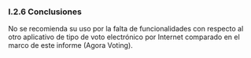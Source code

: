 ### I.2.6 Conclusiones

No se recomienda su uso por la falta de funcionalidades con respecto al otro aplicativo de tipo de voto electrónico por Internet comparado en el marco de este informe (Agora Voting). 


